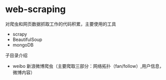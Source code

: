 # web-scraping
对爬虫和网页数据抓取工作的代码积累，主要使用的工具

- scrapy
- BeautifulSoup
- mongoDB

子目录介绍

- weibo 新浪微博爬虫（主要爬取三部分：网络拓扑（fan/follow）,用户信息，微博内容）
